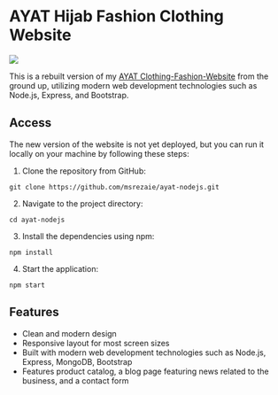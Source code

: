 # AYAT Hijab Fashion Clothing Website

![](https://media.giphy.com/media/v1.Y2lkPTc5MGI3NjExY2NlMTk3YmE5NDEwMzVhOTA0OTgwNjIyOGEyMzVjYmMzNjdlMGY4NiZlcD12MV9pbnRlcm5hbF9naWZzX2dpZklkJmN0PWc/TiUjJ2tq2Oy8TxDsDl/giphy-downsized-large.gif)

This is a rebuilt version of my [AYAT Clothing-Fashion-Website](https://github.com/msrezaie/Clothing-Fashion-Website) from the ground up, utilizing modern web development technologies such as Node.js, Express, and Bootstrap.

## Access

The new version of the website is not yet deployed, but you can run it locally on your machine by following these steps:

1. Clone the repository from GitHub:

```
git clone https://github.com/msrezaie/ayat-nodejs.git
```

2. Navigate to the project directory:

```
cd ayat-nodejs
```

3. Install the dependencies using npm:

```
npm install
```

4. Start the application:

```
npm start
```

## Features

- Clean and modern design
- Responsive layout for most screen sizes
- Built with modern web development technologies such as Node.js, Express, MongoDB, Bootstrap
- Features product catalog, a blog page featuring news related to the business, and a contact form
